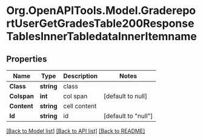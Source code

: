 # Org.OpenAPITools.Model.GradereportUserGetGradesTable200ResponseTablesInnerTabledataInnerItemname

## Properties

Name | Type | Description | Notes
------------ | ------------- | ------------- | -------------
**Class** | **string** | class | 
**Colspan** | **int** | col span | [default to null]
**Content** | **string** | cell content | 
**Id** | **string** | id | [default to "null"]

[[Back to Model list]](../README.md#documentation-for-models) [[Back to API list]](../README.md#documentation-for-api-endpoints) [[Back to README]](../README.md)

